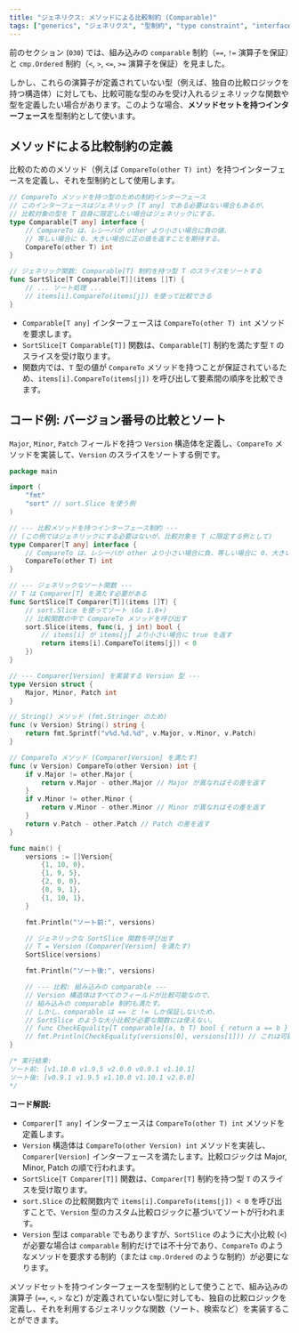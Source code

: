 ```yaml
---
title: "ジェネリクス: メソッドによる比較制約 (Comparable)"
tags: ["generics", "ジェネリクス", "型制約", "type constraint", "interface", "メソッドセット", "comparable", "比較"]
---
```


前のセクション (`030`) では、組み込みの `comparable` 制約（`==`, `!=` 演算子を保証）と `cmp.Ordered` 制約（`<`, `>`, `<=`, `>=` 演算子を保証）を見ました。

しかし、これらの演算子が定義されていない型（例えば、独自の比較ロジックを持つ構造体）に対しても、比較可能な型のみを受け入れるジェネリックな関数や型を定義したい場合があります。このような場合、**メソッドセットを持つインターフェース**を型制約として使います。

## メソッドによる比較制約の定義

比較のためのメソッド（例えば `CompareTo(other T) int`）を持つインターフェースを定義し、それを型制約として使用します。

```go
// CompareTo メソッドを持つ型のための制約インターフェース
// このインターフェースはジェネリック [T any] である必要はない場合もあるが、
// 比較対象の型を T 自身に限定したい場合はジェネリックにする。
type Comparable[T any] interface {
	// CompareTo は、レシーバが other より小さい場合に負の値、
	// 等しい場合に 0、大きい場合に正の値を返すことを期待する。
	CompareTo(other T) int
}

// ジェネリック関数: Comparable[T] 制約を持つ型 T のスライスをソートする
func SortSlice[T Comparable[T]](items []T) {
	// ... ソート処理 ...
	// items[i].CompareTo(items[j]) を使って比較できる
}
```

*   `Comparable[T any]` インターフェースは `CompareTo(other T) int` メソッドを要求します。
*   `SortSlice[T Comparable[T]]` 関数は、`Comparable[T]` 制約を満たす型 `T` のスライスを受け取ります。
*   関数内では、`T` 型の値が `CompareTo` メソッドを持つことが保証されているため、`items[i].CompareTo(items[j])` を呼び出して要素間の順序を比較できます。

## コード例: バージョン番号の比較とソート

`Major`, `Minor`, `Patch` フィールドを持つ `Version` 構造体を定義し、`CompareTo` メソッドを実装して、`Version` のスライスをソートする例です。

```go title="メソッド制約による比較とソート"
package main

import (
	"fmt"
	"sort" // sort.Slice を使う例
)

// --- 比較メソッドを持つインターフェース制約 ---
// (この例ではジェネリックにする必要はないが、比較対象を T に限定する例として)
type Comparer[T any] interface {
	// CompareTo は、レシーバが other より小さい場合に負、等しい場合に 0、大きい場合に正を返す
	CompareTo(other T) int
}

// --- ジェネリックなソート関数 ---
// T は Comparer[T] を満たす必要がある
func SortSlice[T Comparer[T]](items []T) {
	// sort.Slice を使ってソート (Go 1.8+)
	// 比較関数の中で CompareTo メソッドを呼び出す
	sort.Slice(items, func(i, j int) bool {
		// items[i] が items[j] より小さい場合に true を返す
		return items[i].CompareTo(items[j]) < 0
	})
}

// --- Comparer[Version] を実装する Version 型 ---
type Version struct {
	Major, Minor, Patch int
}

// String() メソッド (fmt.Stringer のため)
func (v Version) String() string {
	return fmt.Sprintf("v%d.%d.%d", v.Major, v.Minor, v.Patch)
}

// CompareTo メソッド (Comparer[Version] を満たす)
func (v Version) CompareTo(other Version) int {
	if v.Major != other.Major {
		return v.Major - other.Major // Major が異なればその差を返す
	}
	if v.Minor != other.Minor {
		return v.Minor - other.Minor // Minor が異なればその差を返す
	}
	return v.Patch - other.Patch // Patch の差を返す
}

func main() {
	versions := []Version{
		{1, 10, 0},
		{1, 9, 5},
		{2, 0, 0},
		{0, 9, 1},
		{1, 10, 1},
	}

	fmt.Println("ソート前:", versions)

	// ジェネリックな SortSlice 関数を呼び出す
	// T = Version (Comparer[Version] を満たす)
	SortSlice(versions)

	fmt.Println("ソート後:", versions)

	// --- 比較: 組み込みの comparable ---
	// Version 構造体はすべてのフィールドが比較可能なので、
	// 組み込みの comparable 制約も満たす。
	// しかし、comparable は == と != しか保証しないため、
	// SortSlice のような大小比較が必要な関数には使えない。
	// func CheckEquality[T comparable](a, b T) bool { return a == b }
	// fmt.Println(CheckEquality(versions[0], versions[1])) // これは可能
}

/* 実行結果:
ソート前: [v1.10.0 v1.9.5 v2.0.0 v0.9.1 v1.10.1]
ソート後: [v0.9.1 v1.9.5 v1.10.0 v1.10.1 v2.0.0]
*/
```

**コード解説:**

*   `Comparer[T any]` インターフェースは `CompareTo(other T) int` メソッドを定義します。
*   `Version` 構造体は `CompareTo(other Version) int` メソッドを実装し、`Comparer[Version]` インターフェースを満たします。比較ロジックは Major, Minor, Patch の順で行われます。
*   `SortSlice[T Comparer[T]]` 関数は、`Comparer[T]` 制約を持つ型 `T` のスライスを受け取ります。
*   `sort.Slice` の比較関数内で `items[i].CompareTo(items[j]) < 0` を呼び出すことで、`Version` 型のカスタム比較ロジックに基づいてソートが行われます。
*   `Version` 型は `comparable` でもありますが、`SortSlice` のように大小比較 (`<`) が必要な場合は `comparable` 制約だけでは不十分であり、`CompareTo` のようなメソッドを要求する制約（または `cmp.Ordered` のような制約）が必要になります。

メソッドセットを持つインターフェースを型制約として使うことで、組み込みの演算子 (`==`, `<`, `>` など) が定義されていない型に対しても、独自の比較ロジックを定義し、それを利用するジェネリックな関数（ソート、検索など）を実装することができます。